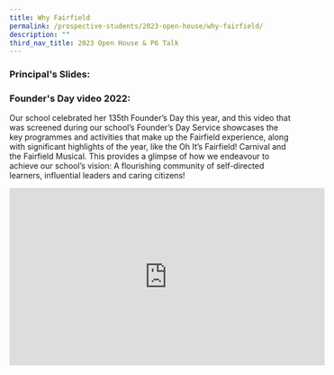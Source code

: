 ```yaml
---
title: Why Fairfield
permalink: /prospective-students/2023-open-house/why-fairfield/
description: ""
third_nav_title: 2023 Open House & P6 Talk
---
```

### Principal's Slides:


### Founder's Day video 2022:

Our school celebrated her 135th Founder’s Day this year, and this video that was screened during our school’s Founder’s Day Service showcases the key programmes and activities that make up the Fairfield experience, along with significant highlights of the year, like the Oh It’s Fairfield! Carnival and the Fairfield Musical. This provides a glimpse of how we endeavour to achieve our school’s vision: A flourishing community of self-directed learners, influential leaders and caring citizens!

<iframe width="560" height="315" src="https://www.youtube.com/embed/YB0tApJ5frY?start=30" title="YouTube video player" frameborder="0" allow="accelerometer; autoplay; clipboard-write; encrypted-media; gyroscope; picture-in-picture; web-share" allowfullscreen=""></iframe>